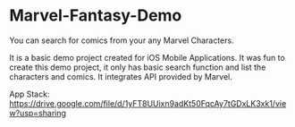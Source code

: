 # Marvel-Fantasy-Demo

You can search for comics from your any Marvel Characters. 

It is a basic demo project created for iOS Mobile Applications. It was fun to create this demo project, it only has basic search function and list the characters and comics. It integrates API provided by Marvel.

App Stack:
https://drive.google.com/file/d/1yFT8UUixn9adKt50FqcAy7tGDxLK3xk1/view?usp=sharing



